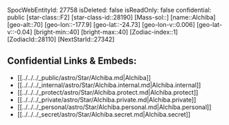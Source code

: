 ﻿---
location: [-24.73,177.9,70]
type: Star
tags:
- astro/Star

---
SpocWebEntityId: 27758
isDeleted: false
isReadOnly: false
confidential: public
[star-class::F2]
[star-class-id::28190]
[Mass-sol::]
[name::Alchiba]
[geo-alt::70]
[geo-lon::-177.9]
[geo-lat::-24.73]
[geo-lon-v::0.006]
[geo-lat-v::-0.04]
[bright-min::40]
[bright-max::40]
[Zodiac-index::1]
[ZodiacId::28110]
[NextStarId::27342]



## Confidential Links & Embeds: 
- [[../../../_public/astro/Star/Alchiba.md|Alchiba]] 
- [[../../../_internal/astro/Star/Alchiba.internal.md|Alchiba.internal]] 
- [[../../../_protect/astro/Star/Alchiba.protect.md|Alchiba.protect]] 
- [[../../../_private/astro/Star/Alchiba.private.md|Alchiba.private]] 
- [[../../../_personal/astro/Star/Alchiba.personal.md|Alchiba.personal]] 
- [[../../../_secret/astro/Star/Alchiba.secret.md|Alchiba.secret]]

